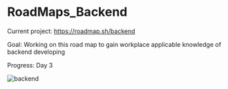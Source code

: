 # RoadMaps_Backend

Current project: https://roadmap.sh/backend

Goal: Working on this road map to gain workplace applicable knowledge of backend developing

Progress: Day 3

![backend](https://user-images.githubusercontent.com/33307642/113805809-6c7ee280-971e-11eb-980f-f9002ec53288.png)
